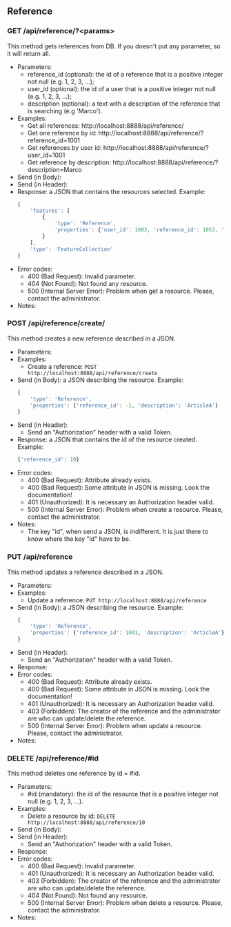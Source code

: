 ## Reference


### GET /api/reference/?\<params>

This method gets references from DB. If you doesn't put any parameter, so it will return all.
- Parameters:
    - reference_id (optional): the id of a reference that is a positive integer not null (e.g. 1, 2, 3, ...);
    - user_id (optional): the id of a user that is a positive integer not null (e.g. 1, 2, 3, ...);
    - description (optional): a text with a description of the reference that is searching (e.g 'Marco').
- Examples:
     - Get all references: http://localhost:8888/api/reference/
     - Get one reference by id: http://localhost:8888/api/reference/?reference_id=1001
     - Get references by user id: http://localhost:8888/api/reference/?user_id=1001
     - Get reference by description: http://localhost:8888/api/reference/?description=Marco
- Send (in Body):
- Send (in Header):
- Response: a JSON that contains the resources selected. Example:
    ```javascript
    {
        'features': [
            {
                'type': 'Reference',
                'properties': {'user_id': 1003, 'reference_id': 1053, 'description': 'DissertationD'}
            }
        ],
        'type': 'FeatureCollection'
    }
    ```
- Error codes:
    - 400 (Bad Request): Invalid parameter.
    - 404 (Not Found): Not found any resource.
    - 500 (Internal Server Error): Problem when get a resource. Please, contact the administrator.
- Notes:


### POST /api/reference/create/

This method creates a new reference described in a JSON.
- Parameters:
- Examples:
    - Create a reference: ```POST http://localhost:8888/api/reference/create```
- Send (in Body): a JSON describing the resource. Example:
    ```javascript
    {
        'type': 'Reference',
        'properties': {'reference_id': -1, 'description': 'ArticleA'}
    }
    ```
- Send (in Header):
    - Send an "Authorization" header with a valid Token.
- Response: a JSON that contains the id of the resource created. Example:
    ```javascript
    {'reference_id': 10}
    ```
- Error codes:
     - 400 (Bad Request): Attribute already exists.
     - 400 (Bad Request): Some attribute in JSON is missing. Look the documentation!
     - 401 (Unauthorized): It is necessary an Authorization header valid.
     - 500 (Internal Server Error): Problem when create a resource. Please, contact the administrator.
- Notes:
    - The key "id", when send a JSON, is indifferent. It is just there to know where the key "id" have to be.


### PUT /api/reference

This method updates a reference described in a JSON.
- Parameters:
- Examples:
    - Update a reference: ```PUT http://localhost:8888/api/reference```
- Send (in Body): a JSON describing the resource. Example:
    ```javascript
    {
        'type': 'Reference',
        'properties': {'reference_id': 1001, 'description': 'ArticleA'}
    }
    ```
- Send (in Header):
    - Send an "Authorization" header with a valid Token.
- Response:
- Error codes:
     - 400 (Bad Request): Attribute already exists.
     - 400 (Bad Request): Some attribute in JSON is missing. Look the documentation!
     - 401 (Unauthorized): It is necessary an Authorization header valid.
     - 403 (Forbidden): The creator of the reference and the administrator are who can update/delete the reference.
     - 500 (Internal Server Error): Problem when update a resource. Please, contact the administrator.
- Notes:


### DELETE /api/reference/#id

This method deletes one reference by id = #id.
- Parameters:
    - #id (mandatory): the id of the resource that is a positive integer not null (e.g. 1, 2, 3, ...).
- Examples:
     - Delete a resource by id: ```DELETE http://localhost:8888/api/reference/10```
- Send (in Body):
- Send (in Header):
    - Send an "Authorization" header with a valid Token.
- Response:
- Error codes:
     - 400 (Bad Request): Invalid parameter.
     - 401 (Unauthorized): It is necessary an Authorization header valid.
     - 403 (Forbidden): The creator of the reference and the administrator are who can update/delete the reference.
     - 404 (Not Found): Not found any resource.
     - 500 (Internal Server Error): Problem when delete a resource. Please, contact the administrator.
- Notes:
